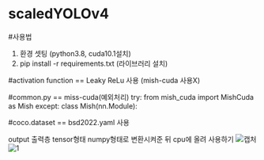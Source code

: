 # scaledYOLOv4


#사용법
1. 환경 셋팅 (python3.8, cuda10.1설치)
2. pip install -r requirements.txt (라이브러리 설치)

#activation function == Leaky ReLu 사용 (mish-cuda 사용X)

#common.py == miss-cuda(예외처리)
try:
    from mish_cuda import MishCuda as Mish
except:
    class Mish(nn.Module):
    

  
#coco.dataset == bsd2022.yaml 사용

output 출력층 tensor형태 numpy형태로 변환시켜준 뒤 cpu에 올려 사용하기
![캡처](https://user-images.githubusercontent.com/76443227/196104078-e55fef03-d1cd-4b87-b411-10b2a1682526.PNG)
![1](https://user-images.githubusercontent.com/76443227/196104087-81750eec-f26d-4efe-a74f-9a7fc95418ae.PNG)



